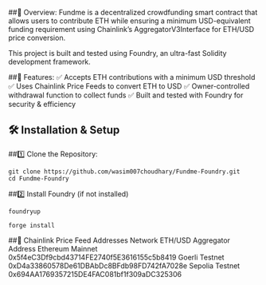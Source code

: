 ##📝 Overview:
Fundme is a decentralized crowdfunding smart contract that allows users to contribute ETH while ensuring a minimum USD-equivalent funding requirement using Chainlink’s AggregatorV3Interface for ETH/USD price conversion.

This project is built and tested using Foundry, an ultra-fast Solidity development framework.

##🚀 Features:
✅ Accepts ETH contributions with a minimum USD threshold
✅ Uses Chainlink Price Feeds to convert ETH to USD
✅ Owner-controlled withdrawal function to collect funds
✅ Built and tested with Foundry for security & efficiency

## 🛠 Installation & Setup
##1️⃣ Clone the Repository:
```
git clone https://github.com/wasim007choudhary/Fundme-Foundry.git
cd Fundme-Foundry
```
##2️⃣ Install Foundry (if not installed)
```
foundryup
```
```
forge install
```

##🔗 Chainlink Price Feed Addresses
Network	ETH/USD Aggregator Address
Ethereum Mainnet	0x5f4eC3Df9cbd43714FE2740f5E3616155c5b8419
Goerli Testnet	0xD4a33860578De61DBAbDc8BFdb98FD742fA7028e
Sepolia Testnet	0x694AA1769357215DE4FAC081bf1f309aDC325306
